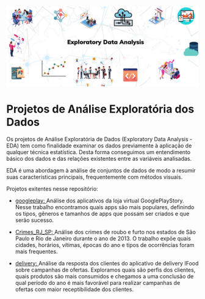 <img src="banner1.jpg"/>

# Projetos de Análise Exploratória dos Dados

Os projetos de Análise Exploratória de Dados (Exploratory Data Analysis - EDA) tem como finalidade examinar os dados previamente à aplicação de qualquer técnica estatística. Desta forma conseguimos um entendimento básico dos dados e das relações existentes entre as variáveis analisadas.

EDA é uma abordagem à análise de conjuntos de dados de modo a resumir suas características principais, frequentemente com métodos visuais.

Projetos exitentes nesse repositório:

* <a href="https://github.com/MichelinJV/Analises-Exploratorias/blob/master/googleplay.ipynb" >googleplay: </a> Análise dos aplicativos da loja virtual GooglePlayStory. 
Nesse trabalho encontramos quais apps são mais populares, definindo os tipos, gêneros e tamanhos de apps que possam ser criados e que serão sucesso.

* <a href="https://github.com/MichelinJV/Analises-Exploratorias/blob/master/Crimes_RJ_SP.ipynb" >Crimes_RJ_SP: </a>
Análise dos crimes de roubo e furto nos estados de São Paulo e Rio de Janeiro durante o ano de 2013.
O trabalho expõe quais cidades, horários, vítimas, épocas do ano e tipos de ocorrências foram mais frequentes.

* <a href="https://github.com/MichelinJV/Analises-Exploratorias/blob/master/delivery.ipynb">delivery: </a>
Análise da resposta dos clientes do aplicativo de delivery IFood sobre campanhas de ofertas. 
Exploramos quais são perfis dos clientes, quais produtos são mais consumidos e chegamos a uma conclusão de qual período do ano é mais favorável para realizar campanhas de ofertas com maior receptibilidade dos clientes.
